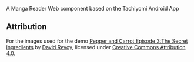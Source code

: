 A Manga Reader Web component based on the Tachiyomi Android App

## Attribution
For the images used for the demo
[Pepper and Carrot Episode 3:The Secret Ingredients](https://www.peppercarrot.com/en/webcomic/ep03_The-secret-ingredients__hd-sources.html) by [David Revoy](https://framagit.org/Deevad), licensed under [Creative Commons Attribution 4.0](https://creativecommons.org/licenses/by/4.0/).